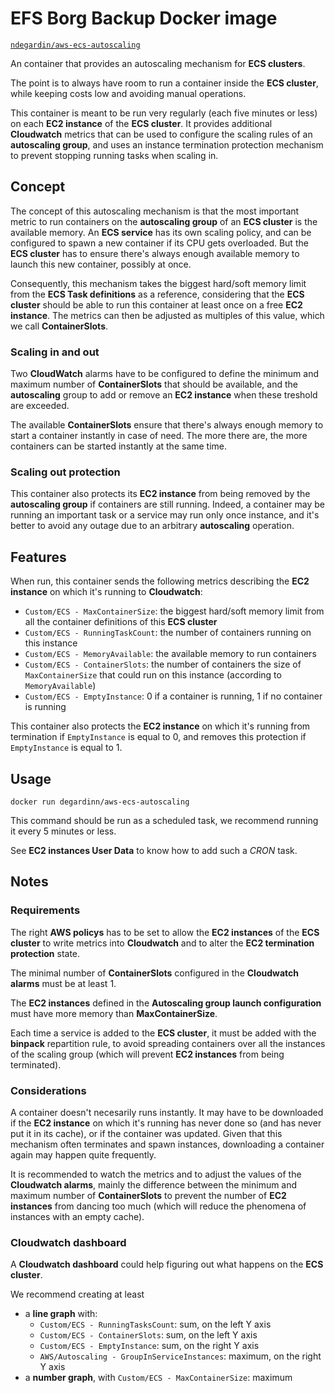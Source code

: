 # EFS Borg Backup Docker image

[`ndegardin/aws-ecs-autoscaling`](https://hub.docker.com/r/ndegardin/aws-ecs-autoscaling/)

An container that provides an autoscaling mechanism for **ECS clusters**.

The point is to always have room to run a container inside the **ECS cluster**, while keeping costs low and avoiding manual operations.

This container is meant to be run very regularly (each five minutes or less) on each **EC2 instance** of the **ECS cluster**. It provides additional **Cloudwatch** metrics that can be used to configure the scaling rules of an **autoscaling group**, and uses an instance termination protection mechanism to prevent stopping running tasks when scaling in.

## Concept

The concept of this autoscaling mechanism is that the most important metric to run containers on the **autoscaling group** of an **ECS cluster** is the available memory. An **ECS service** has its own scaling policy, and can be configured to spawn a new container if its CPU gets overloaded. But the **ECS cluster** has to ensure there's always enough available memory to launch this new container, possibly at once.

Consequently, this mechanism takes the biggest hard/soft memory limit from the **ECS Task definitions** as a reference, considering that the **ECS cluster** should be able to run this container at least once on a free **EC2 instance**.
The metrics can then be adjusted as multiples of this value, which we call **ContainerSlots**.

### Scaling in and out

Two **CloudWatch** alarms have to be configured to define the minimum and maximum number of **ContainerSlots** that should be available, and the **autoscaling** group to add or remove an **EC2 instance** when these treshold are exceeded.

The available **ContainerSlots** ensure that there's always enough memory to start a container instantly in case of need. The more there are, the more containers can be started instantly at the same time.

### Scaling out protection

This container also protects its **EC2 instance** from being removed by the **autoscaling group** if containers are still running. Indeed, a container may be running an important task or a service may run only once instance, and it's better to avoid any outage due to an arbitrary **autoscaling** operation.

## Features

When run, this container sends the following metrics describing the **EC2 instance** on which it's running to **Cloudwatch**:
 - `Custom/ECS - MaxContainerSize`: the biggest hard/soft memory limit from all the container definitions of this **ECS cluster**
 - `Custom/ECS - RunningTaskCount`: the number of containers running on this instance
 - `Custom/ECS - MemoryAvailable`: the available memory to run containers
 - `Custom/ECS - ContainerSlots`: the number of containers the size of `MaxContainerSize` that could run on this instance (according to `MemoryAvailable`) 
 - `Custom/ECS - EmptyInstance`: 0 if a container is running, 1 if no container is running
 
This container also protects the **EC2 instance** on which it's running from termination if `EmptyInstance` is equal to 0, and removes this protection if `EmptyInstance` is equal to 1.

## Usage

    docker run degardinn/aws-ecs-autoscaling

This command should be run as a scheduled task, we recommend running it every 5 minutes or less.

See **EC2 instances User Data** to know how to add such a *CRON* task.

## Notes

### Requirements

The right **AWS policys** has to be set to allow the **EC2 instances** of the **ECS cluster** to write metrics into **Cloudwatch** and to alter the **EC2 termination protection** state.

The minimal number of **ContainerSlots** configured in the **Cloudwatch alarms** must be at least 1.

The **EC2 instances** defined in the **Autoscaling group launch configuration** must have more memory than **MaxContainerSize**.

Each time a service is added to the **ECS cluster**, it must be added with the **binpack** repartition rule, to avoid spreading containers over all the instances of the scaling group (which will prevent **EC2 instances** from being terminated).

### Considerations

A container doesn't necesarily runs instantly. It may have to be downloaded if the **EC2 instance** on which it's running has never done so (and has never put it in its cache), or if the container was updated. Given that this mechanism often terminates and spawn instances, downloading a container again may happen quite frequently.

It is recommended to watch the metrics and to adjust the values of the **Cloudwatch alarms**, mainly the difference between the minimum and maximum number of **ContainerSlots** to prevent the number of **EC2 instances** from dancing too much (which will reduce the phenomena of instances with an empty cache).

### Cloudwatch dashboard

A **Cloudwatch dashboard** could help figuring out what happens on the **ECS cluster**.

We recommend creating at least 

 - a **line graph** with:
     - `Custom/ECS - RunningTasksCount`: sum, on the left Y axis 
     - `Custom/ECS - ContainerSlots`: sum, on the left Y axis 
     - `Custom/ECS - EmptyInstance`: sum, on the right Y axis 
     - `AWS/Autoscaling - GroupInServiceInstances`: maximum, on the right Y axis
 - a **number graph**, with `Custom/ECS - MaxContainerSize`: maximum